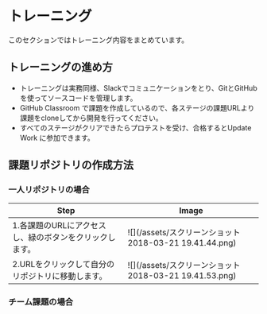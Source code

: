 # トレーニング

このセクションではトレーニング内容をまとめています。

## トレーニングの進め方

- トレーニングは実務同様、Slackでコミュニケーションをとり、GitとGitHubを使ってソースコードを管理します。
- GitHub Classroom で課題を作成しているので、各ステージの課題URLより課題をcloneしてから開発を行ってください。
- すべてのステージがクリアできたらプロテストを受け、合格するとUpdate Work に参加できます。

## 課題リポジトリの作成方法

### 一人リポジトリの場合

Step|Image
---|---
1.各課題のURLにアクセスし、緑のボタンをクリックします。|![](/assets/スクリーンショット 2018-03-21 19.41.44.png)
2.URLをクリックして自分のリポジトリに移動します。|![](/assets/スクリーンショット 2018-03-21 19.41.53.png)

### チーム課題の場合

